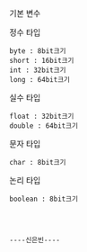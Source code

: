 기본 변수



정수 타입



    byte : 8bit크기
    short : 16bit크기
    int : 32bit크기
    long : 64bit크기



실수 타입



    float : 32bit크기
    double : 64bit크기



문자 타입



    char : 8bit크기



논리 타입




    boolean : 8bit크기




    ----신은빈----